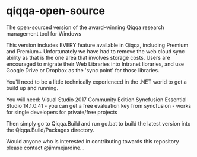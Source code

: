 # qiqqa-open-source
The open-sourced version of the award-winning Qiqqa research management tool for Windows

This version includes EVERY feature available in Qiqqa, including Premium and Premium+
Unfortunately we have had to remove the web cloud sync ability as that is the one area that involves storage costs.  Users are encouraged to migrate their Web Libraries into Intranet libraries, and use Google Drive or Dropbox as the 'sync point' for those libraries.

You'll need to be a little technically experienced in the .NET world to get a build up and running.

You will need:
  Visual Studio 2017 Community Edition
  Syncfusion Essential Studio 14.1.0.41 - you can get a free evaluation key from syncfusion - works for single developers for private/free projects
  
Then simply go to Qiqqa.Build and run go.bat to build the latest version into the Qiqqa.Build/Packages directory.

Would anyone who is interested in contributing towards this repository please contact @jimmejardine...
